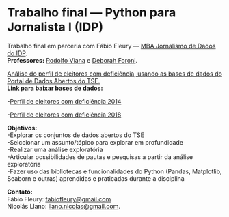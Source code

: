 # Trabalho final — Python para Jornalista I (IDP)

Trabalho final em parceria com Fábio Fleury — [MBA Jornalismo de Dados do IDP](https://www.idp.edu.br/pos-graduacao/mba-em-jornalismo-de-dados/).<br>
**Professores:** [Rodolfo Viana](https://rodolfoviana.com.br/) e  [Deborah Foroni](https://www.linkedin.com/in/deborah-foroni/). 

<u>Análise do perfil de eleitores com deficiência, usando as bases de dados do [Portal de Dados Abertos do TSE](https://dadosabertos.tse.jus.br/dataset/).</u><br>
**Link para baixar bases de dados:**

-[Perfil de eleitores com deficiência 2014](https://dadosabertos.tse.jus.br/dataset/eleitorado-2014)

-[Perfil de eleitores com deficiência 2018](https://dadosabertos.tse.jus.br/dataset/eleitorado-2018)<br>

**Objetivos:**<br>
-Explorar os conjuntos de dados abertos do TSE<br>
-Selccionar um assunto/tópico para explorar em profundidade<br>
-Realizar uma análise exploratória<br>
-Articular possibilidades de pautas e pesquisas a partir da análise exploratória<br>
-Fazer uso das bibliotecas e funcionalidades do Python (Pandas, Matplotlib, Seaborn e outras) aprendidas e praticadas durante a disciplina

**Contato:**<br>
Fábio Fleury: fabiofleury@gmail.com<br>
Nicolás Llano: llano.nicolas@gmail.com. 
